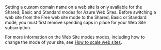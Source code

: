 Setting a custom domain name on a web site is only available for the Shared, Basic and Standard modes for Azure Web Sites. Before switching a web site from the Free web site mode to the Shared, Basic or Standard mode, you must first remove spending caps in place for your Web Site subscription. 

For more information on the Web Site modes modes, including how to change the mode of your site, see [How to scale web sites](http://www.windowsazure.cn/zh-cn/documentation/articles/web-sites-scale/).